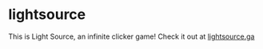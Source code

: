 # lightsource
This is Light Source, an infinite clicker game! Check it out at [lightsource.ga](lightsource.ga)
